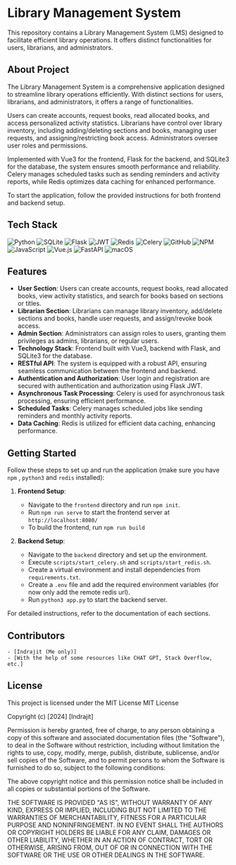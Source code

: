 # Library Management System

This repository contains a Library Management System (LMS) designed to facilitate efficient library operations. It offers distinct functionalities for users, librarians, and administrators.

## About Project

The Library Management System is a comprehensive application designed to streamline library operations efficiently. With distinct sections for users, librarians, and administrators, it offers a range of functionalities.

Users can create accounts, request books, read allocated books, and access personalized activity statistics. Librarians have control over library inventory, including adding/deleting sections and books, managing user requests, and assigning/restricting book access. Administrators oversee user roles and permissions.

Implemented with Vue3 for the frontend, Flask for the backend, and SQLite3 for the database, the system ensures smooth performance and reliability. Celery manages scheduled tasks such as sending reminders and activity reports, while Redis optimizes data caching for enhanced performance.

To start the application, follow the provided instructions for both frontend and backend setup.

## Tech Stack
![Python](https://img.shields.io/badge/python-3670A0?style=for-the-badge&logo=python&logoColor=ffdd54)
![SQLite](https://img.shields.io/badge/sqlite-%2307405e.svg?style=for-the-badge&logo=sqlite&logoColor=white)
![Flask](https://img.shields.io/badge/flask-%23000.svg?style=for-the-badge&logo=flask&logoColor=white)
![JWT](https://img.shields.io/badge/JWT-black?style=for-the-badge&logo=JSON%20web%20tokens)
![Redis](https://img.shields.io/badge/redis-%23DD0031.svg?style=for-the-badge&logo=redis&logoColor=white)
![Celery](https://img.shields.io/badge/celery-%23a9cc54.svg?style=for-the-badge&logo=celery&logoColor=ddf4a4)
![GitHub](https://img.shields.io/badge/github-%23121011.svg?style=for-the-badge&logo=github&logoColor=white)
![NPM](https://img.shields.io/badge/NPM-%23CB3837.svg?style=for-the-badge&logo=npm&logoColor=white)
![JavaScript](https://img.shields.io/badge/javascript-%23323330.svg?style=for-the-badge&logo=javascript&logoColor=%23F7DF1E)
![Vue.js](https://img.shields.io/badge/vuejs-%2335495e.svg?style=for-the-badge&logo=vuedotjs&logoColor=%234FC08D)
![FastAPI](https://img.shields.io/badge/FastAPI-005571?style=for-the-badge&logo=fastapi)
![macOS](https://img.shields.io/badge/mac%20os-000000?style=for-the-badge&logo=macos&logoColor=F0F0F0)

## Features

- **User Section**: Users can create accounts, request books, read allocated books, view activity statistics, and search for books based on sections or titles.
- **Librarian Section**: Librarians can manage library inventory, add/delete sections and books, handle user requests, and assign/revoke book access.
- **Admin Section**: Administrators can assign roles to users, granting them privileges as admins, librarians, or regular users.
- **Technology Stack**: Frontend built with Vue3, backend with Flask, and SQLite3 for the database.
- **RESTful API**: The system is equipped with a robust API, ensuring seamless communication between the frontend and backend.
- **Authentication and Authorization**: User login and registration are secured with authentication and authorization using Flask JWT.
- **Asynchronous Task Processing**: Celery is used for asynchronous task processing, ensuring efficient performance.
- **Scheduled Tasks**: Celery manages scheduled jobs like sending reminders and monthly activity reports.
- **Data Caching**: Redis is utilized for efficient data caching, enhancing performance.

## Getting Started

Follow these steps to set up and run the application (make sure you have `npm` , `python3` and `redis` installed):

1. **Frontend Setup**:

   - Navigate to the `frontend` directory and run `npm init`.
   - Run `npm run serve` to start the frontend server at `http://localhost:8080/`
   - To build the frontend, run `npm run build`

2. **Backend Setup**:

    - Navigate to the `backend` directory and set up the environment.
    - Execute `scripts/start_celery.sh` and `scripts/start_redis.sh`.
    - Create a virtual environment and install dependencies from `requirements.txt`.
    - Create a `.env` file and add the required environment variables (for now only add the remote redis url).
    - Run `python3 app.py` to start the backend server.

For detailed instructions, refer to the documentation of each sections.

## Contributors

    - [Indrajit (Me only)]
    - [With the help of some resources like CHAT GPT, Stack Overflow, etc.]

## License

This project is licensed under the MIT License 
MIT License

Copyright (c) [2024] [Indrajit]

Permission is hereby granted, free of charge, to any person obtaining a copy
of this software and associated documentation files (the "Software"), to deal
in the Software without restriction, including without limitation the rights
to use, copy, modify, merge, publish, distribute, sublicense, and/or sell
copies of the Software, and to permit persons to whom the Software is
furnished to do so, subject to the following conditions:

The above copyright notice and this permission notice shall be included in all
copies or substantial portions of the Software.

THE SOFTWARE IS PROVIDED "AS IS", WITHOUT WARRANTY OF ANY KIND, EXPRESS OR
IMPLIED, INCLUDING BUT NOT LIMITED TO THE WARRANTIES OF MERCHANTABILITY,
FITNESS FOR A PARTICULAR PURPOSE AND NONINFRINGEMENT. IN NO EVENT SHALL THE
AUTHORS OR COPYRIGHT HOLDERS BE LIABLE FOR ANY CLAIM, DAMAGES OR OTHER
LIABILITY, WHETHER IN AN ACTION OF CONTRACT, TORT OR OTHERWISE, ARISING FROM,
OUT OF OR IN CONNECTION WITH THE SOFTWARE OR THE USE OR OTHER DEALINGS IN THE
SOFTWARE.
